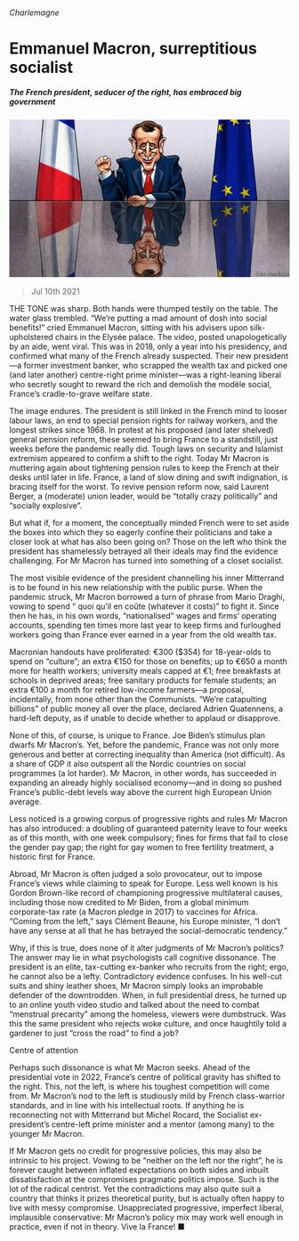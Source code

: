 ###### Charlemagne

# Emmanuel Macron, surreptitious socialist 

##### The French president, seducer of the right, has embraced big government 

![image](images/20210710_EUD000_0.jpg) 

> Jul 10th 2021 

THE TONE was sharp. Both hands were thumped testily on the table. The water glass trembled. “We’re putting a mad amount of dosh into social benefits!” cried Emmanuel Macron, sitting with his advisers upon silk-upholstered chairs in the Elysée palace. The video, posted unapologetically by an aide, went viral. This was in 2018, only a year into his presidency, and confirmed what many of the French already suspected. Their new president—a former investment banker, who scrapped the wealth tax and picked one (and later another) centre-right prime minister—was a right-leaning liberal who secretly sought to reward the rich and demolish the modèle social, France’s cradle-to-grave welfare state.

The image endures. The president is still linked in the French mind to looser labour laws, an end to special pension rights for railway workers, and the longest strikes since 1968. In protest at his proposed (and later shelved) general pension reform, these seemed to bring France to a standstill, just weeks before the pandemic really did. Tough laws on security and Islamist extremism appeared to confirm a shift to the right. Today Mr Macron is muttering again about tightening pension rules to keep the French at their desks until later in life. France, a land of slow dining and swift indignation, is bracing itself for the worst. To revive pension reform now, said Laurent Berger, a (moderate) union leader, would be “totally crazy politically” and “socially explosive”.


But what if, for a moment, the conceptually minded French were to set aside the boxes into which they so eagerly confine their politicians and take a closer look at what has also been going on? Those on the left who think the president has shamelessly betrayed all their ideals may find the evidence challenging. For Mr Macron has turned into something of a closet socialist.

The most visible evidence of the president channelling his inner Mitterrand is to be found in his new relationship with the public purse. When the pandemic struck, Mr Macron borrowed a turn of phrase from Mario Draghi, vowing to spend “ quoi qu’il en coûte (whatever it costs)” to fight it. Since then he has, in his own words, “nationalised” wages and firms’ operating accounts, spending ten times more last year to keep firms and furloughed workers going than France ever earned in a year from the old wealth tax.

Macronian handouts have proliferated: €300 ($354) for 18-year-olds to spend on “culture”; an extra €150 for those on benefits; up to €650 a month more for health workers; university meals capped at €1; free breakfasts at schools in deprived areas; free sanitary products for female students; an extra €100 a month for retired low-income farmers—a proposal, incidentally, from none other than the Communists. “We’re catapulting billions” of public money all over the place, declared Adrien Quatennens, a hard-left deputy, as if unable to decide whether to applaud or disapprove.

None of this, of course, is unique to France. Joe Biden’s stimulus plan dwarfs Mr Macron’s. Yet, before the pandemic, France was not only more generous and better at correcting inequality than America (not difficult). As a share of GDP it also outspent all the Nordic countries on social programmes (a lot harder). Mr Macron, in other words, has succeeded in expanding an already highly socialised economy—and in doing so pushed France’s public-debt levels way above the current high European Union average.

Less noticed is a growing corpus of progressive rights and rules Mr Macron has also introduced: a doubling of guaranteed paternity leave to four weeks as of this month, with one week compulsory; fines for firms that fail to close the gender pay gap; the right for gay women to free fertility treatment, a historic first for France.

Abroad, Mr Macron is often judged a solo provocateur, out to impose France’s views while claiming to speak for Europe. Less well known is his Gordon Brown-like record of championing progressive multilateral causes, including those now credited to Mr Biden, from a global minimum corporate-tax rate (a Macron pledge in 2017) to vaccines for Africa. “Coming from the left,” says Clément Beaune, his Europe minister, “I don’t have any sense at all that he has betrayed the social-democratic tendency.”

Why, if this is true, does none of it alter judgments of Mr Macron’s politics? The answer may lie in what psychologists call cognitive dissonance. The president is an elite, tax-cutting ex-banker who recruits from the right; ergo, he cannot also be a lefty. Contradictory evidence confuses. In his well-cut suits and shiny leather shoes, Mr Macron simply looks an improbable defender of the downtrodden. When, in full presidential dress, he turned up to an online youth video studio and talked about the need to combat “menstrual precarity” among the homeless, viewers were dumbstruck. Was this the same president who rejects woke culture, and once haughtily told a gardener to just “cross the road” to find a job?

Centre of attention

Perhaps such dissonance is what Mr Macron seeks. Ahead of the presidential vote in 2022, France’s centre of political gravity has shifted to the right. This, not the left, is where his toughest competition will come from. Mr Macron’s nod to the left is studiously mild by French class-warrior standards, and in line with his intellectual roots. If anything he is reconnecting not with Mitterrand but Michel Rocard, the Socialist ex-president’s centre-left prime minister and a mentor (among many) to the younger Mr Macron.

If Mr Macron gets no credit for progressive policies, this may also be intrinsic to his project. Vowing to be “neither on the left nor the right”, he is forever caught between inflated expectations on both sides and inbuilt dissatisfaction at the compromises pragmatic politics impose. Such is the lot of the radical centrist. Yet the contradictions may also quite suit a country that thinks it prizes theoretical purity, but is actually often happy to live with messy compromise. Unappreciated progressive, imperfect liberal, implausible conservative: Mr Macron’s policy mix may work well enough in practice, even if not in theory. Vive la France! ■

